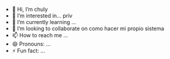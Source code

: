 - 👋 Hi, I’m chuly
- 👀 I’m interested in... priv
- 🌱 I’m currently learning ...
- 💞️ I’m looking to collaborate on como hacer mi propio sistema
- 📫 How to reach me ...
- 😄 Pronouns: ...
- ⚡ Fun fact: ...

<!---
chuly238/chuly238 is a ✨ special ✨ repository because its `README.md` (this file) appears on your GitHub profile.
You can click the Preview link to take a look at your changes.
--->
